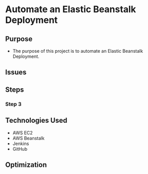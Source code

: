 # Automate an Elastic Beanstalk Deployment

## Purpose
* The purpose of this project is to automate an Elastic Beanstalk Deployment.
  

## Issues

## Steps

### Step 3

## Technologies Used
* AWS EC2
* AWS Beanstalk
* Jenkins
* GitHub


## Optimization
